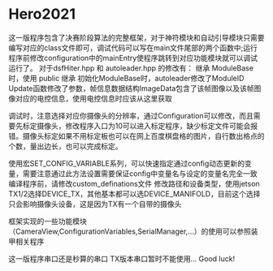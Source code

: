 # Hero2021

这一版程序包含了决赛阶段算法的完整框架，对于神符模块和自动引导模块只需要编写对应的class文件即可，调试代码可以写在main文件尾部的两个函数中;运行程序前修改configuration中的mainEntry使程序跳转到对应功能模块就可以调试运行了。
对于dsfHiter.hpp 和 autoleader.hpp 的修改有：
   继承 ModuleBase 时，使用 public 继承
   初始化ModuleBase时，autoleader修改了ModuleID
   Update函数修改了参数，帧信息数据结构ImageData包含了该帧图像以及该帧图像对应的电控信息，使用电控信息时应该从这里获取

调试时，注意选择对应你摄像头的分辨率，通过Configuration可以修改，而且需要先标定摄像头，修改程序入口为10可以进入标定程序，缺少标定文件可能会报错。摄像头标定如果不用标定板也可以在网上百度棋盘格的图片，自行数出格点的个数，量出边长，也可以完成标定。

使用宏SET_CONFIG_VARIABLE系列，可以快速指定通过config动态更新的变量，需要注意通过此方法设置需要保证config中变量名与设定的变量名完全一致
编译程序前，请修改custom_definations文件 修改路径和设备类型，使用jetson TX1/2选择DEVICE_TX，其他基本都可以选DEVICE_MANIFOLD，目前这个选择只会影响摄像头设备，这是因为TX有一个自带的摄像头

框架实现的一些功能模块（CameraView,ConfigurationVariables,SerialManager,...）的使用可以参照装甲相关程序

这一版程序串口还是秒算的串口 TX版本串口暂时不能使用...
Good luck!